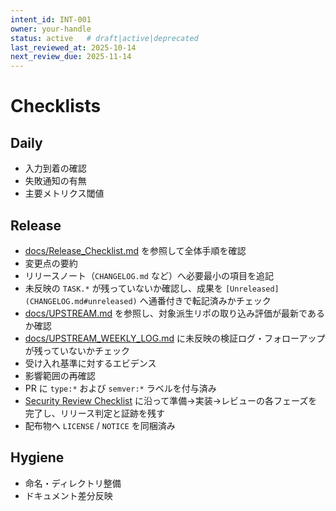 ```yaml
---
intent_id: INT-001
owner: your-handle
status: active   # draft|active|deprecated
last_reviewed_at: 2025-10-14
next_review_due: 2025-11-14
---
```


# Checklists

## Daily

- 入力到着の確認
- 失敗通知の有無
- 主要メトリクス閾値

## Release

- [docs/Release_Checklist.md](docs/Release_Checklist.md) を参照して全体手順を確認
- 変更点の要約
- リリースノート（`CHANGELOG.md` など）へ必要最小の項目を追記
- 未反映の `TASK.*` が残っていないか確認し、成果を `[Unreleased](CHANGELOG.md#unreleased)` へ通番付きで転記済みかチェック
- [docs/UPSTREAM.md](docs/UPSTREAM.md) を参照し、対象派生リポの取り込み評価が最新であるか確認
- [docs/UPSTREAM_WEEKLY_LOG.md](docs/UPSTREAM_WEEKLY_LOG.md) に未反映の検証ログ・フォローアップが残っていないかチェック
- 受け入れ基準に対するエビデンス
- 影響範囲の再確認
- PR に `type:*` および `semver:*` ラベルを付与済み
- [Security Review Checklist](docs/security/Security_Review_Checklist.md) に沿って準備→実装→レビューの各フェーズを完了し、リリース判定と証跡を残す
- 配布物へ `LICENSE` / `NOTICE` を同梱済み

## Hygiene

- 命名・ディレクトリ整備
- ドキュメント差分反映
